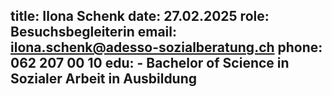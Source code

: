 title: Ilona Schenk
date: 27.02.2025
role: Besuchsbegleiterin 
email: ilona.schenk@adesso-sozialberatung.ch
phone: 062 207 00 10
edu: 	- Bachelor of Science in Sozialer Arbeit in Ausbildung
---
